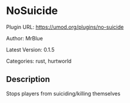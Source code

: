 # NoSuicide

Plugin URL: https://umod.org/plugins/no-suicide

Author: MrBlue

Latest Version: 0.1.5

Categories: rust, hurtworld

## Description

Stops players from suiciding/killing themselves
